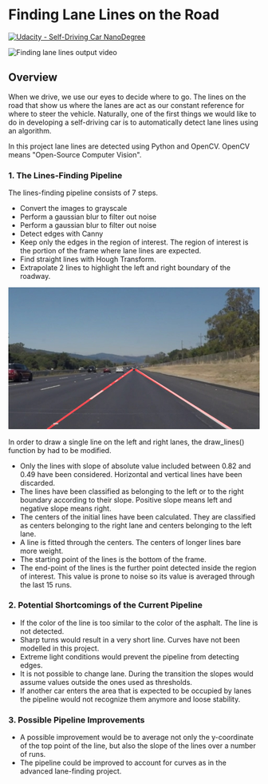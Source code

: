 # **Finding Lane Lines on the Road** 
[![Udacity - Self-Driving Car NanoDegree](https://s3.amazonaws.com/udacity-sdc/github/shield-carnd.svg)](http://www.udacity.com/drive)

<img src="https://github.com/EdoardoCocconi/Udacity-Self-Driving-Car-Nanodegree/blob/master/Assets/FindingLaneLines.gif" alt="Finding lane lines output video" />

Overview
---

When we drive, we use our eyes to decide where to go.  The lines on the road that show us where the lanes are act as our constant reference for where to steer the vehicle.  Naturally, one of the first things we would like to do in developing a self-driving car is to automatically detect lane lines using an algorithm.

In this project lane lines are detected using Python and OpenCV.  OpenCV means "Open-Source Computer Vision".

### 1. The Lines-Finding Pipeline

The lines-finding pipeline consists of 7 steps.  
* Convert the images to grayscale
* Perform a gaussian blur to filter out noise
* Perform a gaussian blur to filter out noise
* Detect edges with Canny
* Keep only the edges in the region of interest. The region of interest is the portion of the frame where lane lines are expected.
* Find straight lines with Hough Transform.
* Extrapolate 2 lines to highlight the left and right boundary of the roadway.

![Final Result](./test_images/outputsolidWhiteRight.jpg)

In order to draw a single line on the left and right lanes, the draw_lines() function by had to be modified.
* Only the lines with slope of absolute value included between 0.82 and 0.49 have been considered. Horizontal and vertical lines have been discarded.
* The lines have been classified as belonging to the left or to the right boundary according to their slope. Positive slope means left and negative slope means right.
* The centers of the initial lines have been calculated. They are classified as centers belonging to the right lane and centers belonging to the left lane.
* A line is fitted through the centers. The centers of longer lines bare more weight.
* The starting point of the lines is the bottom of the frame.
* The end-point of the lines is the further point detected inside the region of interest. This value is prone to noise so its value is averaged through the last 15 runs.

### 2. Potential Shortcomings of the Current Pipeline

* If the color of the line is too similar to the color of the asphalt. The line is not detected.
* Sharp turns would result in a very short line. Curves have not been modelled in this project.
* Extreme light conditions would prevent the pipeline from detecting edges.
* It is not possible to change lane. During the transition the slopes would assume values outside the ones used as thresholds.
* If another car enters the area that is expected to be occupied by lanes the pipeline would not recognize them anymore and loose stability.  

### 3. Possible Pipeline Improvements

* A possible improvement would be to average not only the y-coordinate of the top point of the line, but also the slope of the lines over a number of runs.
* The pipeline could be improved to account for curves as in the advanced lane-finding project. 
